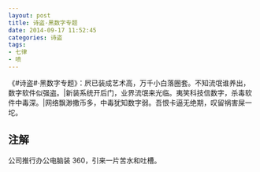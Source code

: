 ```yaml
---
layout: post
title: 诗盗·黑数字专题
date: 2014-09-17 11:52:45
categories: 诗盗
tags:
- 七律
- 喷
---
```

《#诗盗#·黑数字专题》：屄已装成艺术高，万千小白落圈套。不知流氓谁养出，数字软件似强盗。|新装系统开后门，业界流氓来光临。夷笑科技信数字，杀毒软件中毒深。|网络飘渺撒币多，中毒犹知数字弱。吾恨卡逼无绝期，叹留祸害屎一坨。

## 注解
公司推行办公电脑装 360，引来一片苦水和吐槽。
